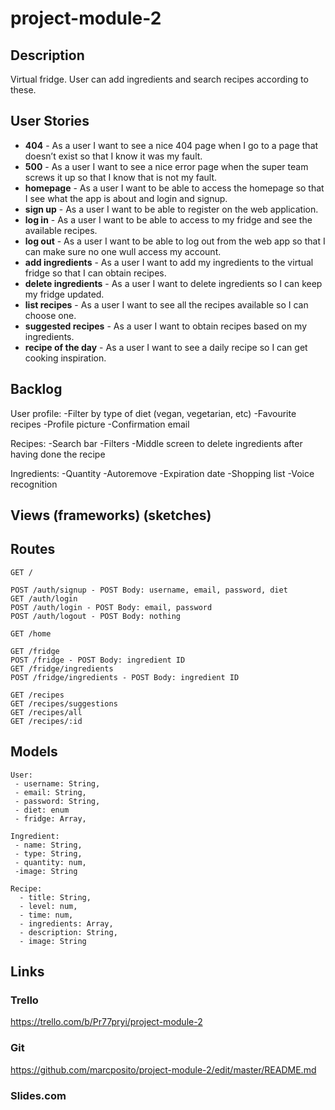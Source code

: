 # project-module-2

## Description

Virtual fridge. User can add ingredients and search recipes according to these.

## User Stories

 - **404** - As a user I want to see a nice 404 page when I go to a page that doesn’t exist so that I know it was my fault.
 - **500** - As a user I want to see a nice error page when the super team screws it up so that I know that is not my fault.
 - **homepage** - As a user I want to be able to access the homepage so that I see what the app is about and login and signup.
 - **sign up** - As a user I want to be able to register on the web application.
 - **log in** - As a user I want to be able to access to my fridge and see the available recipes.
 - **log out** - As a user I want to be able to log out from the web app so that I can make sure no one wull access my account.
 - **add ingredients** - As a user I want to add my ingredients to the virtual fridge so that I can obtain recipes.
 - **delete ingredients** - As a user I want to delete ingredients so I can keep my fridge updated.
 - **list recipes** - As a user I want to see all the recipes available so I can choose one.
 - **suggested recipes** - As a user I want to obtain recipes based on my ingredients.
 - **recipe of the day** - As a user I want to see a daily recipe so I can get cooking inspiration.
 
## Backlog

User profile:
-Filter by type of diet (vegan, vegetarian, etc)
-Favourite recipes
-Profile picture
-Confirmation email

Recipes:
-Search bar
-Filters
-Middle screen to delete ingredients after having done the recipe

Ingredients:
-Quantity
-Autoremove
-Expiration date
-Shopping list
-Voice recognition

## Views (frameworks) (sketches)

## Routes

```
GET /

POST /auth/signup - POST Body: username, email, password, diet
GET /auth/login
POST /auth/login - POST Body: email, password
POST /auth/logout - POST Body: nothing

GET /home

GET /fridge
POST /fridge - POST Body: ingredient ID
GET /fridge/ingredients
POST /fridge/ingredients - POST Body: ingredient ID

GET /recipes
GET /recipes/suggestions
GET /recipes/all
GET /recipes/:id
```

## Models 

```
User:
 - username: String,
 - email: String,
 - password: String,
 - diet: enum
 - fridge: Array,
 
Ingredient:
 - name: String,
 - type: String,
 - quantity: num,
 -image: String
 
Recipe:
  - title: String,
  - level: num,
  - time: num,
  - ingredients: Array,
  - description: String,
  - image: String
```

## Links

### Trello

https://trello.com/b/Pr77pryi/project-module-2

### Git

https://github.com/marcposito/project-module-2/edit/master/README.md

### Slides.com
